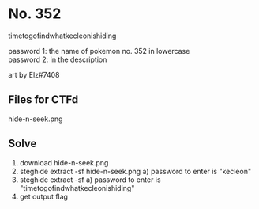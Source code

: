 # No. 352

timetogofindwhatkecleonishiding

password 1: the name of pokemon no. 352 in lowercase <br />
password 2: in the description

art by Elz#7408

## Files for CTFd

hide-n-seek.png

## Solve

1. download hide-n-seek.png
2. steghide extract -sf hide-n-seek.png
    a) password to enter is "kecleon"
3. steghide extract -sf <insert output file from previous step>
    a) password to enter is "timetogofindwhatkecleonishiding"
4. get output flag